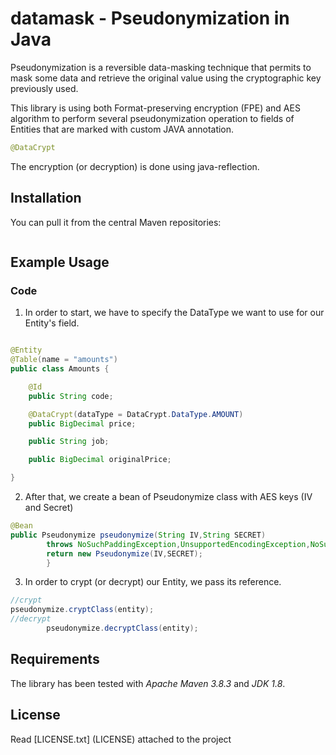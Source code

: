 # datamask - Pseudonymization in Java

Pseudonymization is a reversible data-masking technique that permits to mask some data and retrieve the original value
using the cryptographic key previously used.

This library is using both Format-preserving encryption (FPE) and AES algorithm to perform several pseudonymization
operation to fields of Entities that are marked with custom JAVA annotation.

```java
@DataCrypt
```

The encryption (or decryption) is done using java-reflection.

## Installation

You can pull it from the central Maven repositories:

```xml

```

## Example Usage

### Code

1) In order to start, we have to specify the DataType we want to use for our Entity's field.

```java

@Entity
@Table(name = "amounts")
public class Amounts {

    @Id
    public String code;

    @DataCrypt(dataType = DataCrypt.DataType.AMOUNT)
    public BigDecimal price;

    public String job;

    public BigDecimal originalPrice;

}
```

2) After that, we create a bean of Pseudonymize class with AES keys (IV and Secret)

```java
@Bean
public Pseudonymize pseudonymize(String IV,String SECRET)
        throws NoSuchPaddingException,UnsupportedEncodingException,NoSuchAlgorithmException{
        return new Pseudonymize(IV,SECRET);
        }
```

3) In order to crypt (or decrypt) our Entity, we pass its reference.

```java
//crypt
pseudonymize.cryptClass(entity);
//decrypt
        pseudonymize.decryptClass(entity);
```

## Requirements

The library has been tested with _Apache Maven 3.8.3_ and _JDK 1.8_.

## License

Read [LICENSE.txt] (LICENSE) attached to the project